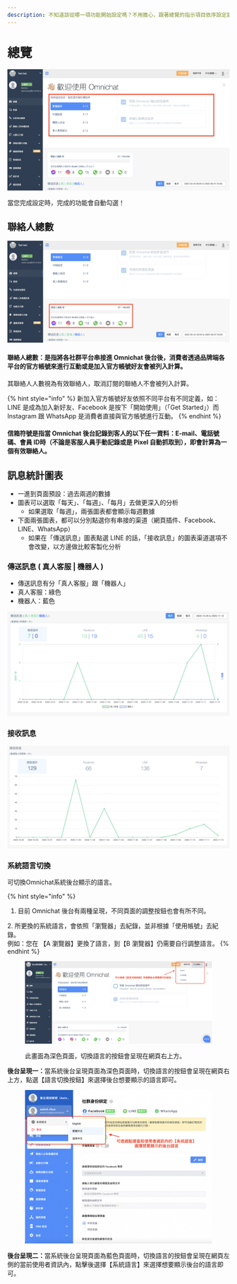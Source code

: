 ```yaml
---
description: 不知道該從哪一項功能開始設定嗎？不用擔心，跟著總覽的指示項目依序設定就沒問題了！
---
```


# 總覽

![](<../.gitbook/assets/截圖 2022-06-07 上午11.54.07.png>)

當您完成設定時，完成的功能會自動勾選！

## 聯絡人總數

![](<../.gitbook/assets/截圖 2022-06-07 上午11.54.33.png>)

#### 聯絡人總數：是指將各社群平台串接進 Omnichat 後台後，消費者透過品牌端各平台的官方帳號來進行互動或是加入官方帳號好友會被列入計算。

其聯絡人人數視為有效聯絡人，取消訂閱的聯絡人不會被列入計算。

{% hint style="info" %}
新加入官方帳號好友依照不同平台有不同定義，如：LINE 是成為加入新好友、Facebook 是按下「開始使用」（「Get Started」）而 Instagram 跟 WhatsApp 是消費者直接與官方帳號進行互動。
{% endhint %}

#### 信箱符號是指當 Omnichat 後台記錄到客人的以下任一資料：E-mail、電話號碼、會員 ID時（不論是客服人員手動記錄或是 Pixel 自動抓取到），即會計算為一個有效聯絡人。

## 訊息統計圖表

* 一進到頁面預設：過去兩週的數據
* 圖表可以選取「每天」、「每週」、「每月」去做更深入的分析
  * 如果選取「每週」，兩張圖表都會顯示每週數據
* 下面兩張圖表，都可以分別點選你有串接的渠道（網頁插件、Facebook、LINE、WhatsApp）
  * 如果在「傳送訊息」圖表點選 LINE 的話，「接收訊息」的圖表渠道選項不會改變，以方邊做比較客製化分析

### 傳送訊息 ( 真人客服 | 機器人 )

* 傳送訊息有分「真人客服」跟「機器人」
* 真人客服：綠色
* 機器人：藍色

![](<../.gitbook/assets/image (108).png>)

### 接收訊息

![](<../.gitbook/assets/image (241).png>)

### 系統語言切換

可切換Omnichat系統後台顯示的語言。

{% hint style="info" %}
1. 目前 Omnichat 後台有兩種呈現，不同頁面的調整按鈕也會有所不同。

&#x20; 2\.  所更換的系統語言，會依照「瀏覽器」去紀錄，並非根據「使用帳號」去紀錄。\
&#x20;      例如：您在 【A 瀏覽器】更換了語言，到【B 瀏覽器】仍需要自行調整語言。
{% endhint %}

<figure><img src="../.gitbook/assets/舊後台語言切換.png" alt=""><figcaption><p>此畫面為深色頁面，切換語言的按鈕會呈現在網頁右上方。</p></figcaption></figure>

**後台呈現一：**&#x7576;系統後台呈現頁面為深色頁面時，切換語言的按鈕會呈現在網頁右上方，點選【語言切換按鈕】來選擇後台想要顯示的語言即可。

<figure><img src="../.gitbook/assets/截圖 2023-02-16 下午6.08.31.png" alt=""><figcaption></figcaption></figure>

**後台呈現二：**&#x7576;系統後台呈現頁面為藍色頁面時，切換語言的按鈕會呈現在網頁左側的當前使用者資訊內，點擊後選擇【系統語言】來選擇想要顯示後台的語言即可。


